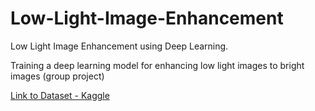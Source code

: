 # Low-Light-Image-Enhancement
Low Light Image Enhancement using Deep Learning. 

Training a deep learning model for enhancing low light images to bright images
(group project)

[Link to Dataset - Kaggle](https://www.kaggle.com/datasets/soumikrakshit/lol-dataset/)


